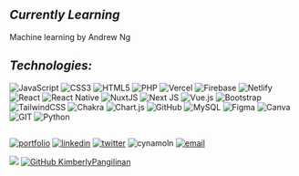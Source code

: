 ## _Currently Learning_

Machine learning by Andrew Ng

## _Technologies:_

![JavaScript](https://img.shields.io/badge/javascript-7f9374.svg?style=for-the-badge&logo=javascript&logoColor=white) ![CSS3](https://img.shields.io/badge/css3-7f9374.svg?style=for-the-badge&logo=css3&logoColor=white) ![HTML5](https://img.shields.io/badge/html5-7f9374.svg?style=for-the-badge&logo=html5&logoColor=white) ![PHP](https://img.shields.io/badge/php-7f9374.svg?style=for-the-badge&logo=php&logoColor=white) ![Vercel](https://img.shields.io/badge/vercel-7f9374.svg?style=for-the-badge&logo=vercel&logoColor=white) ![Firebase](https://img.shields.io/badge/firebase-7f9374.svg?style=for-the-badge&logo=firebase&logoColor=white) ![Netlify](https://img.shields.io/badge/netlify-7f9374.svg?style=for-the-badge&logo=netlify&logoColor=white) ![React](https://img.shields.io/badge/react-7f9374.svg?style=for-the-badge&logo=react&logoColor=white) ![React Native](https://img.shields.io/badge/react_native-7f9374.svg?style=for-the-badge&logo=react&logoColor=white) ![NuxtJS](https://img.shields.io/badge/Nuxt-7f9374?style=for-the-badge&logo=nuxt.js&logoColor=white) ![Next JS](https://img.shields.io/badge/Next-7f9374?style=for-the-badge&logo=next.js&logoColor=white) ![Vue.js](https://img.shields.io/badge/vuejs-7f9374.svg?style=for-the-badge&logo=vuedotjs&logoColor=white) ![Bootstrap](https://img.shields.io/badge/bootstrap-7f9374.svg?style=for-the-badge&logo=bootstrap&logoColor=white) ![TailwindCSS](https://img.shields.io/badge/tailwindcss-7f9374.svg?style=for-the-badge&logo=tailwind-css&logoColor=white) ![Chakra](https://img.shields.io/badge/chakra-7f9374.svg?style=for-the-badge&logo=chakraui&logoColor=white) ![Chart.js](https://img.shields.io/badge/chart.js-7f9374.svg?style=for-the-badge&logo=chart.js&logoColor=white) ![GitHub](https://img.shields.io/badge/GitHub-7f9374.svg?style=for-the-badge&logo=github&logoColor=white) ![MySQL](https://img.shields.io/badge/mysql-7f9374.svg?style=for-the-badge&logo=mysql&logoColor=white) ![Figma](https://img.shields.io/badge/figma-7f9374.svg?style=for-the-badge&logo=figma&logoColor=white) ![Canva](https://img.shields.io/badge/Canva-7f9374.svg?style=for-the-badge&logo=Canva&logoColor=white) ![GIT](https://img.shields.io/badge/Git-7f9374?style=for-the-badge&logo=git&logoColor=white) ![Python](https://img.shields.io/badge/Python-7f9374?style=for-the-badge&logo=git&logoColor=white)
##
[![portfolio](https://img.shields.io/badge/my_portfolio-4f5f45?style=for-the-badge&logo=ko-fi&logoColor=white)](https://kimberly-pangilinan.vercel.app) [![linkedin](https://img.shields.io/badge/linkedin-4f5f45?style=for-the-badge&logo=linkedin&logoColor=white)](https://www.linkedin.com/in/kimberlypangilinan/) [![twitter](https://img.shields.io/badge/twitter-4f5f45?style=for-the-badge&logo=twitter&logoColor=white)](https://twitter.com/kpangilinan_dev) ![cynamoln](https://img.shields.io/badge/cynamoln-4f5f45?style=for-the-badge&logo=discord&logoColor=white) [![email](https://img.shields.io/badge/gmail-4f5f45?style=for-the-badge&logo=gmail&logoColor=white)](mailto:kimberlypangilinan2001@gmail.com)

[![](https://visitcount.itsvg.in/api?id=kimberlypangilinan&icon=0&color=12)](https://visitcount.itsvg.in)
[![GitHub KimberlyPangilinan](https://img.shields.io/github/followers/kimberlypangilinan?label=follow&style=social)](https://github.com/kimberlypangilinan)



